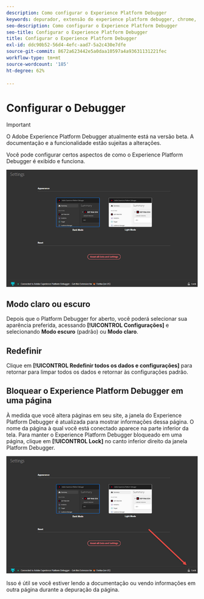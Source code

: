 ```yaml
---
description: Como configurar o Experience Platform Debugger
keywords: depurador, extensão do experience platform debugger, chrome, extensão, configurar
seo-description: Como configurar o Experience Platform Debugger
seo-title: Configurar o Experience Platform Debugger
title: Configurar o Experience Platform Debugger
exl-id: ddc90b52-56d4-4efc-aad7-5a2c430e7dfe
source-git-commit: 8672a623442e5a0daa10597a4a93631131221fec
workflow-type: tm+mt
source-wordcount: '185'
ht-degree: 62%

---
```


# Configurar o Debugger

>[!IMPORTANT]
>
>O Adobe Experience Platform Debugger atualmente está na versão beta. A documentação e a funcionalidade estão sujeitas a alterações.

Você pode configurar certos aspectos de como o Experience Platform Debugger é exibido e funciona.

![](assets/settings.jpg)

## Modo claro ou escuro

Depois que o Platform Debugger for aberto, você poderá selecionar sua aparência preferida, acessando **[!UICONTROL Configurações]** e selecionando **Modo escuro** (padrão) ou **Modo claro**.

## Redefinir

Clique em **[!UICONTROL Redefinir todos os dados e configurações]** para retornar para limpar todos os dados e retornar às configurações padrão.

## Bloquear o Experience Platform Debugger em uma página

À medida que você altera páginas em seu site, a janela do Experience Platform Debugger é atualizada para mostrar informações dessa página. O nome da página à qual você está conectado aparece na parte inferior da tela. Para manter o Experience Platform Debugger bloqueado em uma página, clique em **[!UICONTROL Lock]** no canto inferior direito da janela Platform Debugger.

![](assets/lock.jpg)

Isso é útil se você estiver lendo a documentação ou vendo informações em outra página durante a depuração da página.
